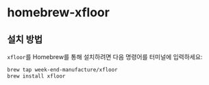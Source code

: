 # homebrew-xfloor

## 설치 방법

`xfloor`를 Homebrew를 통해 설치하려면 다음 명령어를 터미널에 입력하세요:

```sh
brew tap week-end-manufacture/xfloor
brew install xfloor